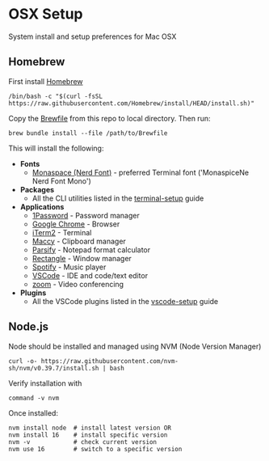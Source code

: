 # OSX Setup

System install and setup preferences for Mac OSX

## Homebrew

First install [Homebrew](https://brew.sh/)

```shell
/bin/bash -c "$(curl -fsSL https://raw.githubusercontent.com/Homebrew/install/HEAD/install.sh)"
```

Copy the [Brewfile](Brewfile) from this repo to local directory. Then run:

```shell
brew bundle install --file /path/to/Brewfile
```

This will install the following:

- **Fonts**
  - [Monaspace (Nerd Font)](https://github.com/ryanoasis/nerd-fonts/tree/master/patched-fonts/Monaspace) - preferred Terminal font ('MonaspiceNe Nerd Font Mono')
- **Packages**
  - All the CLI utilities listed in the [terminal-setup](terminal-setup.md) guide
- **Applications**
  - [1Password](https://1password.com/) - Password manager
  - [Google Chrome](https://www.google.com/chrome/) - Browser
  - [iTerm2](https://www.iterm2.com/) - Terminal
  - [Maccy](https://maccy.app/) - Clipboard manager
  - [Parsify](https://parsify.app/) - Notepad format calculator
  - [Rectangle](https://rectangleapp.com/) - Window manager
  - [Spotify](https://www.spotify.com/) - Music player
  - [VSCode](https://code.visualstudio.com/) - IDE and code/text editor
  - [zoom](https://www.zoom.us/) - Video conferencing
- **Plugins**
  - All the VSCode plugins listed in the [vscode-setup](vscode-setup.md) guide

## Node.js

Node should be installed and managed using NVM (Node Version Manager)

```shell
curl -o- https://raw.githubusercontent.com/nvm-sh/nvm/v0.39.7/install.sh | bash
```

Verify installation with

```shell
command -v nvm
```

Once installed:

```shell
nvm install node  # install latest version OR
nvm install 16    # install specific version
nvm -v            # check current version
nvm use 16        # switch to a specific version
```
